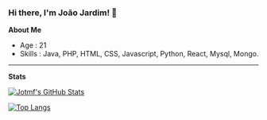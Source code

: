 ### Hi there, I'm João Jardim! 👋

**About Me**

- Age : 21
- Skills : Java, PHP, HTML, CSS, Javascript, Python, React, Mysql, Mongo.
___
**Stats**

<a href="https://github.com/Jotmf">
<img src="https://github-readme-stats.vercel.app/api?username=Jotmf&show_icons=true&count_private=true&theme=radical" alt="Jotmf's GitHub Stats"/>
</a>

[![Top Langs](https://github-readme-stats.vercel.app/api/top-langs/?username=anuraghazra&langs_count=8&theme=radical)](https://github.com/anuraghazra/github-readme-stats)
